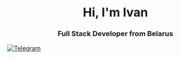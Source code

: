 <div id="header" align="center">
  <h1>Hi, I'm Ivan</h1>
  <h3>Full Stack Developer from Belarus</h3>
</div>
<div>
  <a href="https://t.me/@rurin1x">
    <img scr="https://img.shields.io/badge/Telegram-2CA5E0?style=for-the-badge&logo=telegram&logoColor=white" alt="Telegram"/>
  </a>
</div>
